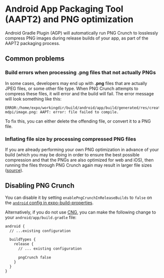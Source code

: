 # Android App Packaging Tool (AAPT2) and PNG optimization

Android Gradle Plugin (AGP) will automatically run PNG Crunch to losslessly compress PNG images during release builds of your app, as part of the AAPT2 packaging process.

## Common problems

### Build errors when processing .png files that not actually PNGs

In some cases, developers may end up with **.png** files that are actually JPEG files, or some other file type. When PNG Crunch attempts to compress these files, it will error and the build will fail. The error message will look something like this:

```
ERROR:/home/expo/workingdir/build/android/app/build/generated/res/createBundleReleaseJsAndAssets/drawable-mdpi/image.png: AAPT: error: file failed to compile.
```

To fix this, you can either delete the offending file, or convert it to a PNG file.

### Inflating file size by processing compressed PNG files

If you are already performing your own PNG optimization in advance of your build (which you may be doing in order to ensure the best possible compression and that the PNGs are also optimized for web and iOS), then running the files through PNG Crunch again may result in larger file sizes ([source](https://developer.android.com/topic/performance/reduce-apk-size#groovy)).

## Disabling PNG Crunch

You can disable it by setting `enablePngCrunchInReleaseBuilds` to `false` on the [`android` config in expo-build-properties](https://docs.expo.dev/versions/latest/sdk/build-properties/#pluginconfigtypeandroid).

Alternatively, if you do not use [CNG](https://docs.expo.dev/workflow/continuous-native-generation/), you can make the following change to your `android/app/build.gradle` file:

```diff
android {
  // ...existing configuration

  buildTypes {
    release {
      // ... existing configuration

      pngCrunch false
    }
  }
}
```

